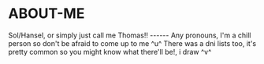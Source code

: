 # ABOUT-ME
Sol/Hansel, or simply just call me Thomas!!  ------ Any pronouns, I'm a chill person so don't be afraid to come up to me ^u^  There was a dni lists too, it's pretty common so you might know what there'll be!, i draw ^v^
